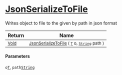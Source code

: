 # [JsonSerializeToFile](./SerializationHelper-100664073.md)

Writes object to file to the given by path in json format

| Return | Name | 
| --- | --- | 
| <sub>[Void](https://docs.microsoft.com/en-us/dotnet/api/System.Void)</sub>| <sub>[JsonSerializeToFile](./SerializationHelper-100664073.md) ( [`T`](./SerializationHelper-100664073.md) o, [`String`](https://docs.microsoft.com/en-us/dotnet/api/System.String) path )</sub>| <br>


#### Parameters
 `o`[`T`](./SerializationHelper-100664073.md),  `path`[`String`](https://docs.microsoft.com/en-us/dotnet/api/System.String)